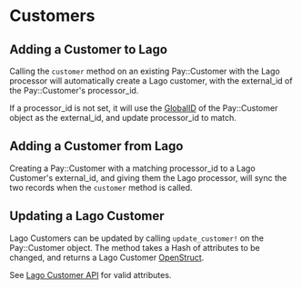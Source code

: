 # Customers

## Adding a Customer to Lago
Calling the `customer` method on an existing Pay::Customer with the Lago processor will automatically create a Lago customer,
with the external_id of the Pay::Customer's processor_id.

If a processor_id is not set, it will use the [GlobalID](https://github.com/rails/globalid) of the Pay::Customer object
as the external_id, and update processor_id to match.

## Adding a Customer from Lago
Creating a Pay::Customer with a matching processor_id to a Lago Customer's external_id, and giving them the Lago processor,
will sync the two records when the `customer` method is called.

## Updating a Lago Customer
Lago Customers can be updated by calling `update_customer!` on the Pay::Customer object. The method takes a Hash of attributes to be
changed, and returns a Lago Customer [OpenStruct](https://ruby-doc.org/current/stdlibs/ostruct/OpenStruct.html).

See [Lago Customer API](https://docs.getlago.com/api-reference/customers/update) for valid attributes.